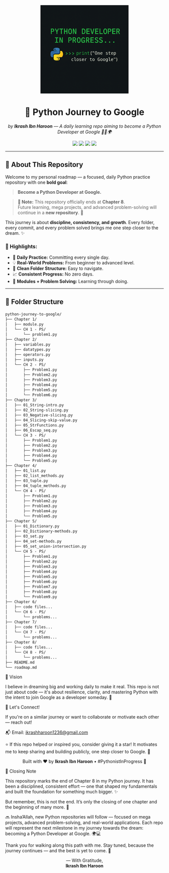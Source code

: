 <div align="center">
  <img src="py.png" height="280" width="280" alt="Python Logo"/>
  <h1>🚀 Python Journey to Google</h1>
  <p><i>by <strong>Ikrash Ibn Haroon</strong> — A daily learning repo aiming to become a Python Developer at Google 👨‍💻🌍</i></p>

  <p>
    <img src="https://img.shields.io/github/last-commit/IkrashHaroon/python-journey-to-google?style=flat-square"/>
    <img src="https://img.shields.io/badge/Chapters-8%20Completed-blueviolet?style=flat-square"/>
    <img src="https://img.shields.io/github/repo-size/IkrashHaroon/python-journey-to-google?style=flat-square"/>
    <img src="https://img.shields.io/badge/Journey%20Continues-Next%20Repo-success?style=flat-square"/>
  </p>
</div>

---

## 📌 About This Repository

Welcome to my personal roadmap — a focused, daily Python practice repository with one **bold goal**:

> **Become a Python Developer at Google.**

> **📢 Note:** This repository officially ends at **Chapter 8**.  
> Future learning, mega projects, and advanced problem-solving will continue in a **new repository**. 🚀

This journey is about **discipline, consistency, and growth**. Every folder, every commit, and every problem solved brings me one step closer to the dream. ✨

### 🔧 Highlights:
- 📅 **Daily Practice:** Committing every single day.
- 💡 **Real-World Problems:** From beginner to advanced level.
- 📂 **Clean Folder Structure:** Easy to navigate.
- 📈 **Consistent Progress:** No zero days.
- 🧪 **Modules + Problem Solving:** Learning through doing.

---

## 🧠 Folder Structure

```plaintext
python-journey-to-google/
├── Chapter 1/
│   ├── module.py
│   └── CH 1 - PS/
│       └── problem1.py
├── Chapter 2/
│   ├── variables.py
│   ├── datatypes.py
│   ├── operators.py
│   ├── inputs.py
│   └── CH 2 - PS/
│       ├── Problem1.py
│       ├── Problem2.py
│       ├── Problem3.py
│       ├── Problem4.py
│       ├── Problem5.py
│       └── Problem6.py
├── Chapter 3/
│   ├── 01_String-intro.py
│   ├── 02_String-slicing.py
│   ├── 03_Negative-slicing.py
│   ├── 04_Slicing-skip-value.py
│   ├── 05_StrFunctions.py
│   ├── 06_Escap_seq.py
│   └── CH 3 - PS/
│       ├── Problem1.py
│       ├── Problem2.py
│       ├── Problem3.py
│       ├── Problem4.py
│       └── Problem5.py
├── Chapter 4/
│   ├── 01_list.py
│   ├── 02_list_methods.py
│   ├── 03_tuple.py
│   ├── 04_tuple_methods.py
│   └── CH 4 - PS/
│       ├── Problem1.py
│       ├── Problem2.py
│       ├── Problem3.py
│       ├── Problem4.py
│       └── Problem5.py
├── Chapter 5/
│   ├── 01_Dictionary.py
│   ├── 02_Dictionary-methods.py
│   ├── 03_set.py
│   ├── 04_set-methods.py
│   ├── 05_set_union-intersection.py
│   └── CH 5 - PS/
│       ├── Problem1.py
│       ├── Problem2.py
│       ├── Problem3.py
│       ├── Problem4.py
│       ├── Problem5.py
│       ├── Problem6.py
│       ├── Problem7.py
│       ├── Problem8.py
│       └── Problem9.py
├── Chapter 6/
│   ├── code files...
│   └── CH 6 - PS/
│       └── problems...
├── Chapter 7/
│   ├── code files...
│   └── CH 7 - PS/
│       └── problems...
├── Chapter 8/
│   ├── code files...
│   └── CH 8 - PS/
│       └── problems...
├── README.md
└── roadmap.md
```
🌟 Vision

I believe in dreaming big and working daily to make it real.
This repo is not just about code — it's about resilience, clarity, and mastering Python with the intent to join Google as a developer someday. 🏁

🤝 Let's Connect!

If you're on a similar journey or want to collaborate or motivate each other — reach out!

📬 Email: ikrashharoon1236@gmail.com

⭐ If this repo helped or inspired you, consider giving it a star!
It motivates me to keep sharing and building publicly, one step closer to Google. 🚀

<p align="center"> Built with ❤️ by <strong>Ikrash Ibn Haroon</strong> • #PythonistInProgress 🐍 </p>
🏁 Closing Note

This repository marks the end of Chapter 8 in my Python journey.
It has been a disciplined, consistent effort — one that shaped my fundamentals and built the foundation for something much bigger. ✨

But remember, this is not the end.
It’s only the closing of one chapter and the beginning of many more. 🚀

🔜 Insha’Allah, new Python repositories will follow — focused on mega projects, advanced problem-solving, and real-world applications.
Each repo will represent the next milestone in my journey towards the dream: becoming a Python Developer at Google. 🌍💻

Thank you for walking along this path with me.
Stay tuned, because the journey continues — and the best is yet to come. 🌟

<p align="center"> — With Gratitude, <br> <strong>Ikrash Ibn Haroon</strong> </p>
